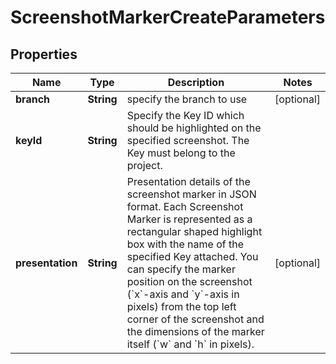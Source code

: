 

# ScreenshotMarkerCreateParameters

## Properties

Name | Type | Description | Notes
------------ | ------------- | ------------- | -------------
**branch** | **String** | specify the branch to use |  [optional]
**keyId** | **String** | Specify the Key ID which should be highlighted on the specified screenshot. The Key must belong to the project. | 
**presentation** | **String** | Presentation details of the screenshot marker in JSON format.  Each Screenshot Marker is represented as a rectangular shaped highlight box with the name of the specified Key attached. You can specify the marker position on the screenshot (&#x60;x&#x60;-axis and &#x60;y&#x60;-axis in pixels) from the top left corner of the screenshot and the dimensions of the marker itself (&#x60;w&#x60; and &#x60;h&#x60; in pixels).  |  [optional]



